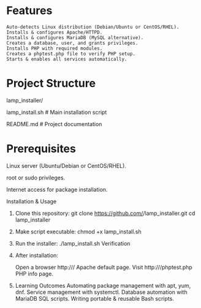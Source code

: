 # Features
	Auto-detects Linux distribution (Debian/Ubuntu or CentOS/RHEL).
	Installs & configures Apache/HTTPD.
    Installs & configures MariaDB (MySQL alternative).
	Creates a database, user, and grants privileges.
	Installs PHP with required modules.
	Creates a phptest.php file to verify PHP setup.
	Starts & enables all services automatically.

# Project Structure
 lamp_installer/
 
  lamp_install.sh   # Main installation script
  
  README.md         # Project documentation

# Prerequisites

Linux server (Ubuntu/Debian or CentOS/RHEL).

root or sudo privileges.

Internet access for package installation.

 Installation & Usage
1. Clone this repository:
git clone https://github.com/<your-username>/lamp_installer.git
cd lamp_installer

2. Make script executable:
chmod +x lamp_install.sh

3. Run the installer:
./lamp_install.sh
 Verification

4. After installation:

	Open a browser  http://<server-ip>/  Apache default page.
	Visit  http://<server-ip>/phptest.php  PHP info page.

5. Learning Outcomes
	Automating package management with apt, yum, dnf.
	Service management with systemctl.
	Database automation with MariaDB SQL scripts.
	Writing portable & reusable Bash scripts.
